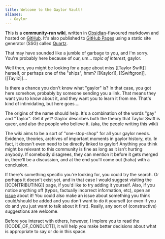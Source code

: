 ```yaml
---
title: Welcome to the Gaylor Vault!
aliases:
  - Gaylor
---
```

This is a **community-run wiki**, written in [Obsidian](https://obsidian.md)-flavoured markdown and hosted on [GitHub](https://github.com/gaylor-wiki/gaylor-vault). It's also published to [GitHub Pages](https://gaylor-wiki.github.io) using a static site generator (SSG) called [Quartz](https://quartz.jzhao.xyz/).

That may have sounded like a jumble of garbage to you, and I'm sorry. You're probably here because of our, um... *topic of interest*, gaylor.

Well then, you might be looking for a page about miss [[Taylor Swift]] herself, or perhaps one of the "ships", hmm? [[Kaylor]], [[Swiftgron]], [[Tayliz]]...

Is there a chance you don't know what "gaylor" is? In that case, you got here somehow, probably by someone sending you a link. That means they want you to know about it, and they want you to learn it from me. That's kind of intimidating, but here goes....

The origins of the name should help. It's a combination of the words "gay" and "Taylor". Get it yet? Gaylor describes both the theory that Taylor Swift is queer, and also the people who believe it. (aka, the people writing this wiki)

The wiki aims to be a sort of "one-stop-shop" for all your gaylor needs. Evidence, theories, archives of important moments in gaylor history, etc. In fact, it doesn't even need to be directly linked to gaylor! Anything you think might be relevant to this community is fine as long as it isn't hurting anybody. If somebody disagrees, they can mention it before it gets merged in, there'll be a discussion, and at the end you'll come out (haha) with a conclusion.

If there's something specific you're looking for, you could try the search. Or perhaps it doesn't exist yet, and in that case I would suggest visiting the [[CONTRIBUTING]] page, if you'd like to try adding it yourself. Also, if you notice anything off (typos, factually incorrect information, etc), open an [issue](https://github.com/gaylor-wiki/gaylor-vault/issues) about it! You could also make an issue about something you think could/should be added and you don't want to do it yourself (or even if you do and you just want to talk about it first). Really, any sort of (constructive) suggestions are welcome.

Before you interact with others, however, I implore you to read the [[CODE_OF_CONDUCT]], it will help you make better decisions about what is appropriate to say or do in this space. 